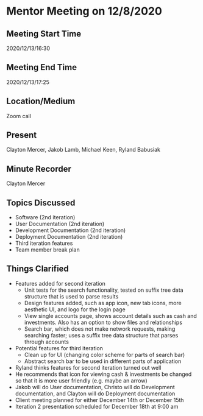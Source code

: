 # Mentor Meeting on 12/8/2020

## Meeting Start Time

2020/12/13/16:30

## Meeting End Time

2020/12/13/17:25

## Location/Medium

Zoom call

## Present

Clayton Mercer, Jakob Lamb, Michael Keen, Ryland Babusiak

## Minute Recorder

Clayton Mercer

## Topics Discussed
- Software (2nd iteration)
- User Documentation (2nd iteration)
- Development Documentation (2nd iteration)
- Deployment Documentation (2nd iteration)
- Third iteration features
- Team member break plan

## Things Clarified
- Features added for second iteration
    - Unit tests for the search functionality, tested on suffix tree data structure that is used to parse results
    - Design features added, such as app icon, new tab icons, more aesthetic UI, and logo for the login page
    - View single accounts page, shows account details such as cash and investments. Also has an option to show files and relationships
    - Search bar, which does not make network requests, making searching faster; uses a suffix tree data structure that parses through accounts
- Potential features for third iteration
    - Clean up for UI (changing color scheme for parts of search bar)
    - Abstract search bar to be used in different parts of application
- Ryland thinks features for second iteration turned out well
- He recommends that icon for viewing cash & investments be changed so that it is more user friendly (e.g. maybe an arrow)
- Jakob will do User documentation, Christo will do Development documentation, and Clayton will do Deployment documentation
- Client meeting planned for either December 14th or December 15th
- Iteration 2 presentation scheduled for December 18th at 9:00 am
